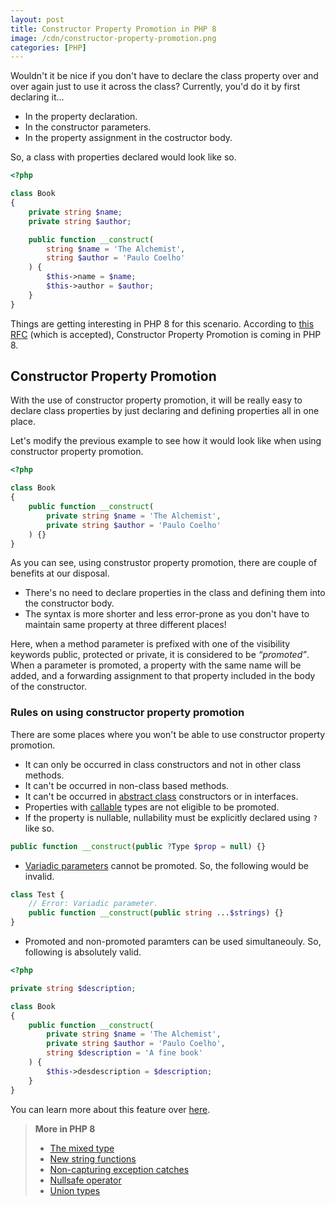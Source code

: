 ```yaml
---
layout: post
title: Constructor Property Promotion in PHP 8
image: /cdn/constructor-property-promotion.png
categories: [PHP]
---
```


Wouldn't it be nice if you don't have to declare the class property over and over again just to use it across the class? Currently, you'd do it by first declaring it... 

- In the property declaration.
- In the constructor parameters.
- In the property assignment in the costructor body.

So, a class with properties declared would look like so.

```php
<?php

class Book
{
    private string $name;
    private string $author;

    public function __construct(
        string $name = 'The Alchemist', 
        string $author = 'Paulo Coelho'
    ) {
        $this->name = $name;
        $this->author = $author;
    }
}
```

Things are getting interesting in PHP 8 for this scenario. According to [this RFC](https://wiki.php.net/rfc/constructor_promotion) (which is accepted), Constructor Property Promotion is coming in PHP 8.

## Constructor Property Promotion

With the use of constructor property promotion, it will be really easy to declare class properties by just declaring and defining properties all in one place.

Let's modify the previous example to see how it would look like when using constructor property promotion.

```php
<?php

class Book
{
    public function __construct(
        private string $name = 'The Alchemist', 
        private string $author = 'Paulo Coelho'
    ) {}
}
```

As you can see, using construstor property promotion, there are couple of benefits at our disposal.

- There's no need to declare properties in the class and defining them into the constructor body. 
- The syntax is more shorter and less error-prone as you don't have to maintain same property at three different places!

Here, when a method parameter is prefixed with one of the visibility keywords public, protected or private, it is considered to be *“promoted”*. When a parameter is promoted, a property with the same name will be added, and a forwarding assignment to that property included in the body of the constructor.

### Rules on using constructor property promotion

There are some places where you won't be able to use constructor property promotion.

- It can only be occurred in class constructors and not in other class methods.
- It can't be occurred in non-class based methods.
- It can't be occurred in [abstract class](https://www.php.net/manual/en/language.oop5.abstract.php) constructors or in interfaces.
- Properties with [callable](https://www.php.net/manual/en/language.types.callable.php) types are not eligible to be promoted.
- If the property is nullable, nullability must be explicitly declared using `?` like so.

```php
public function __construct(public ?Type $prop = null) {}
```

- [Variadic parameters](https://wiki.php.net/rfc/variadics) cannot be promoted. So, the following would be invalid.

```php
class Test {
    // Error: Variadic parameter.
    public function __construct(public string ...$strings) {}
}
```

- Promoted and non-promoted paramters can be used simultaneouly. So, following is absolutely valid.

```php
<?php

private string $description;

class Book
{
    public function __construct(
        private string $name = 'The Alchemist', 
        private string $author = 'Paulo Coelho',
        string $description = 'A fine book'
    ) {
        $this->desdescription = $description;
    }
}
```

You can learn more about this feature over [here](https://wiki.php.net/rfc/constructor_promotion).

> **More in PHP 8**
> - [The mixed type](/mixed-type-php8/)
> - [New string functions](/new-string-functions-php8/)
> - [Non-capturing exception catches](/non-capturing-exception-catches-php8/)
> - [Nullsafe operator](/nullsafe-operator-php/)
> - [Union types](/union-types-php/)